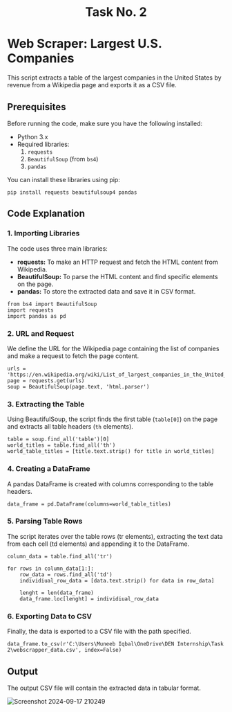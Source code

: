 <h1 align="center">Task No. 2</h1>

# Web Scraper: Largest U.S. Companies

This script extracts a table of the largest companies in the United States by revenue from a Wikipedia page and exports it as a CSV file.

## Prerequisites
Before running the code, make sure you have the following installed:
* Python 3.x
* Required libraries:
  1. `requests`
  2. `BeautifulSoup` (from `bs4`)
  3. `pandas`

You can install these libraries using pip:
```
pip install requests beautifulsoup4 pandas
```

## Code Explanation
### 1. Importing Libraries
The code uses three main libraries:

* __requests:__ To make an HTTP request and fetch the HTML content from Wikipedia.
* __BeautifulSoup:__ To parse the HTML content and find specific elements on the page.
* __pandas:__ To store the extracted data and save it in CSV format.

```
from bs4 import BeautifulSoup
import requests
import pandas as pd
```

### 2. URL and Request
We define the URL for the Wikipedia page containing the list of companies and make a request to fetch the page content.
```
urls = 'https://en.wikipedia.org/wiki/List_of_largest_companies_in_the_United_States_by_revenue'
page = requests.get(urls)
soup = BeautifulSoup(page.text, 'html.parser')
```
### 3. Extracting the Table
Using BeautifulSoup, the script finds the first table (`table[0]`) on the page and extracts all table headers (`th` elements).
```
table = soup.find_all('table')[0]
world_titles = table.find_all('th')
world_table_titles = [title.text.strip() for title in world_titles]
```

### 4. Creating a DataFrame
A pandas DataFrame is created with columns corresponding to the table headers.
```
data_frame = pd.DataFrame(columns=world_table_titles)
```

### 5. Parsing Table Rows
The script iterates over the table rows (tr elements), extracting the text data from each cell (td elements) and appending it to the DataFrame.
```
column_data = table.find_all('tr')

for rows in column_data[1:]:
    row_data = rows.find_all('td')
    individiual_row_data = [data.text.strip() for data in row_data]
    
    lenght = len(data_frame)
    data_frame.loc[lenght] = individiual_row_data
```
### 6. Exporting Data to CSV
Finally, the data is exported to a CSV file with the path specified.
```
data_frame.to_csv(r'C:\Users\Muneeb Iqbal\OneDrive\DEN Internship\Task 2\webscrapper_data.csv', index=False)
```
## Output
The output CSV file will contain the extracted data in tabular format.


  ![Screenshot 2024-09-17 210249](https://github.com/user-attachments/assets/d74d8236-9c39-4dde-a801-70844212b23f)

